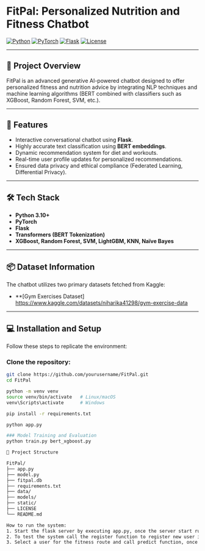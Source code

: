 # FitPal: Personalized Nutrition and Fitness Chatbot

[![Python](https://img.shields.io/badge/python-v3.10+-blue.svg)](https://www.python.org/downloads/)
[![PyTorch](https://img.shields.io/badge/PyTorch-v2.0+-ee4c2c.svg)](https://pytorch.org/)
[![Flask](https://img.shields.io/badge/Flask-v3.0.0-black.svg)](https://flask.palletsprojects.com/en/latest/)
[![License](https://img.shields.io/badge/license-MIT-green.svg)](LICENSE)

---

## 📖 Project Overview
FitPal is an advanced generative AI-powered chatbot designed to offer personalized fitness and nutrition advice by integrating NLP techniques and machine learning algorithms (BERT combined with classifiers such as XGBoost, Random Forest, SVM, etc.).

---

## 🚀 Features
- Interactive conversational chatbot using **Flask**.
- Highly accurate text classification using **BERT embeddings**.
- Dynamic recommendation system for diet and workouts.
- Real-time user profile updates for personalized recommendations.
- Ensured data privacy and ethical compliance (Federated Learning, Differential Privacy).

---

## 🛠️ Tech Stack
- **Python 3.10+**
- **PyTorch**
- **Flask**
- **Transformers (BERT Tokenization)**
- **XGBoost, Random Forest, SVM, LightGBM, KNN, Naïve Bayes**

---

## 📦 Dataset Information
The chatbot utilizes two primary datasets fetched from Kaggle:

- **[Gym Exercises Dataset] https://www.kaggle.com/datasets/niharika41298/gym-exercise-data

---

## 💻 Installation and Setup
Follow these steps to replicate the environment:

### Clone the repository:
```bash
git clone https://github.com/yourusername/FitPal.git
cd FitPal

python -m venv venv
source venv/bin/activate   # Linux/macOS
venv\Scripts\activate      # Windows

pip install -r requirements.txt

python app.py

### Model Training and Evaluation
python train.py bert_xgboost.py

📂 Project Structure

FitPal/
├── app.py
├── model.py
├── fitpal.db
├── requirements.txt
├── data/
├── models/
├── static/
├── LICENSE
└── README.md

How to run the system:
1. Start the flask server by executing app.py, once the server start running on local host, the system is ready for use.
2. To test the system call the register function to register new user into the database of users.
3. Select a user for the fitness route and call predict function, once you establish a the training type example: general fitness, muscle gaining or weight loss, the the predict function should provide you with a detailed fitness plan in pdf file that is avalible for you to download.


